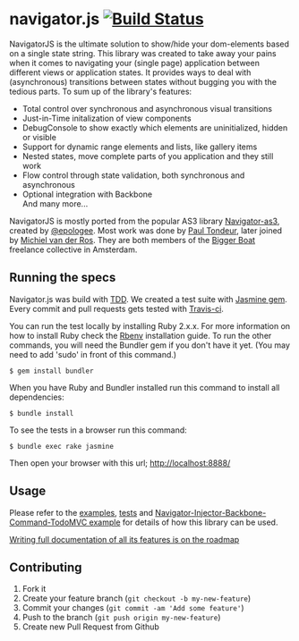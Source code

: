 # navigator.js [![Build Status](https://travis-ci.org/biggerboat/navigator.js.png)](https://travis-ci.org/biggerboat/navigator.js)

NavigatorJS is the ultimate solution to show/hide your dom-elements based on a single state string.
This library was created to take away your pains when it comes to navigating your (single page) application between different views or application states. It provides ways to deal with (asynchronous) transitions between states without bugging you with the tedious parts. To sum up of the library's features:

- Total control over synchronous and asynchronous visual transitions
- Just-in-Time initalization of view components
- DebugConsole to show exactly which elements are uninitialized, hidden or visible
- Support for dynamic range elements and lists, like gallery items
- Nested states, move complete parts of you application and they still work
- Flow control through state validation, both synchronous and asynchronous
- Optional integration with Backbone  
And many more...

NavigatorJS is mostly ported from the popular AS3 library [Navigator-as3](https://www.github.com/epologee/navigator-as3), created by [@epologee](https://twitter.com/Epologee).
Most work was done by [Paul Tondeur](https://twitter.com/PaulTondeur), later joined by [Michiel van der Ros](https://twitter.com/Micros). They are both members of the [Bigger Boat](http://www.biggerboat.nl) freelance collective in Amsterdam.

## Running the specs

Navigator.js was build with [TDD](http://en.wikipedia.org/wiki/Test-driven_development). We created a test suite with [Jasmine gem](https://github.com/pivotal/jasmine-gem). Every commit and pull requests gets tested with [Travis-ci](https://travis-ci.org/biggerboat/navigator.js).

You can run the test locally by installing Ruby 2.x.x. For more information on how to install Ruby check the [Rbenv](https://github.com/sstephenson/rbenv#installation) installation guide. 
To run the other commands, you will need the Bundler gem if you don't have it yet. (You may need to add 'sudo' in front of this command.)

    $ gem install bundler

When you have Ruby and Bundler installed run this command to install all dependencies:

    $ bundle install
    
To see the tests in a browser run this command:

    $ bundle exec rake jasmine
    
Then open your browser with this url; [http://localhost:8888/](http://localhost:8888/)

## Usage
Please refer to the [examples](https://github.com/biggerboat/navigator.js/tree/master/public/examples),
[tests](https://github.com/biggerboat/navigator.js/tree/master/spec/javascripts) and
[Navigator-Injector-Backbone-Command-TodoMVC example](https://github.com/BiggerBoat/nibc-todomvc)
for details of how this library can be used.

[Writing full documentation of all its features is on the roadmap](https://github.com/biggerboat/navigator.js/issues/38)

## Contributing

1. Fork it
2. Create your feature branch (`git checkout -b my-new-feature`)
3. Commit your changes (`git commit -am 'Add some feature'`)
4. Push to the branch (`git push origin my-new-feature`)
5. Create new Pull Request from Github

